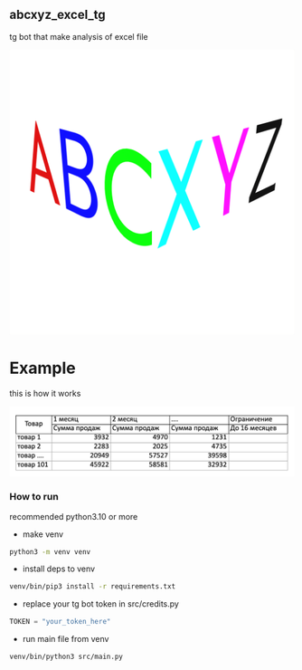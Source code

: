 abcxyz_excel_tg
-

tg bot that make analysis of excel file

![logo](https://github.com/RRelaxeDD/abcxyz_tg_bot/blob/main/imgs/ABCXYZ_logo.png)


# Example

this is how it works

![logo](https://github.com/RRelaxeDD/abcxyz_tg_bot/blob/main/imgs/example.png)


### How to run

recommended python3.10 or more

- make venv

```sh
python3 -m venv venv
```

- install deps to venv

```sh
venv/bin/pip3 install -r requirements.txt
```

- replace your tg bot token in src/credits.py

```python
TOKEN = "your_token_here"
```

- run main file from venv

```sh
venv/bin/python3 src/main.py
```



